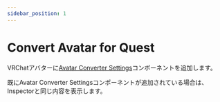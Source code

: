 ```yaml
---
sidebar_position: 1
---
```


# Convert Avatar for Quest

VRChatアバターに[Avatar Converter Settings](../components/avatar-converter-settings)コンポーネントを追加します。

既にAvatar Converter Settingsコンポーネントが追加されている場合は、Inspectorと同じ内容を表示します。

